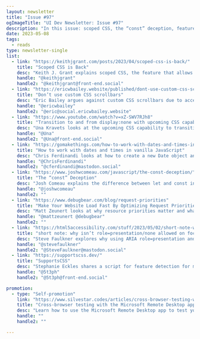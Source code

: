 ```yaml
---
layout: newsletter
title: "Issue #97"
ogImageTitle: "UI Dev Newsletter: Issue #97"
description: "In this issue: scoped CSS, the “const” deception, feature detection for modern CSS, and more."
date: 2023-05-08
tags:
  - reads
type: newsletter-single
list:
  - link: "https://keithjgrant.com/posts/2023/04/scoped-css-is-back/"
    title: "Scoped CSS is Back"
    desc: "Keith J. Grant explains scoped CSS, the feature that allows developers to contain a set of styles within a single component on a page."
    handle: "@keithjgrant"
    handle2: "@keithjgrant@front-end.social"
  - link: "https://ericwbailey.website/published/dont-use-custom-css-scrollbars/"
    title: "Don’t use custom CSS scrollbars"
    desc: "Eric Bailey argues against custom CSS scrollbars due to accessibility concerns and suggests using the default browser scrollbar instead."
    handle: "@ericwbailey"
    handle2: "@eric@social.ericwbailey.website"
  - link: "https://www.youtube.com/watch?v=xZ-SWV7RJh8"
    title: "Transition to and from display:none with upcoming CSS capabilities"
    desc: "Una Kravets looks at the upcoming CSS capability to transition to and from `display:none` in CSS."
    handle: "@Una"
    handle2: "@Una@front-end.social"
  - link: "https://gomakethings.com/how-to-work-with-dates-and-times-in-vanilla-javascript/"
    title: "How to work with dates and times in vanilla JavaScript"
    desc: "Chris Ferdinandi looks at how to create a new Date object and make it a bit easier to use."
    handle: "@ChrisFerdinandi"
    handle2: "@cferdinandi@mastodon.social"
  - link: "https://www.joshwcomeau.com/javascript/the-const-deception/"
    title: "The “const” Deception"
    desc: "Josh Comeau explains the difference between let and const in JavaScript and how they work with variables, labels, re-assignment, and mutation."
    handle: "@joshwcomeau"
    handle2: ""
  - link: "https://www.debugbear.com/blog/request-priorities"
    title: "Make Your Website Load Fast By Optimizing Request Priorities"
    desc: "Matt Zeunert looks at why resource priorities matter and what you can do to optimize them and make your website faster."
    handle: "@mattzeunert @debugbear"
    handle2: ""
  - link: "https://html5accessibility.com/stuff/2023/05/02/short-note-why-isnt-rolepresentation-none-allowed-on-focusable-elements/"
    title: "short note: why isn’t role=presentation/none allowed on focusable elements?"
    desc: "Steve Faulkner explores why using ARIA role=presentation and role=none on focusable elements is not allowed."
    handle: "@stevefaulkner"
    handle2: "@SteveFaulkner@mastodon.social"
  - link: "https://supportscss.dev/"
    title: "SupportsCSS"
    desc: "Stephanie Eckles shares a script for feature detection for modern CSS inspired by the legacy of Modernizr."
    handle: "@5t3ph"
    handle2: "@5t3ph@front-end.social"

promotion:
  - type: "Self-promotion"
    link: "https://www.silvestar.codes/articles/cross-browser-testing-with-the-microsoft-remote-desktop-app/"
    title: "Cross-browser testing with the Microsoft Remote Desktop app"
    desc: "Learn how to use the Microsoft Remote Desktop app to test your website on a Windows machine without switching your computers."
    handle: ""
    handle2: ""

---
```


